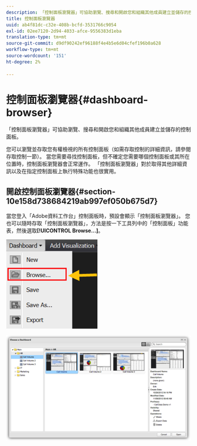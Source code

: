 ```yaml
---
description: 「控制面板瀏覽器」可協助瀏覽、搜尋和開啟您和組織其他成員建立並儲存的控制面板。
title: 控制面板瀏覽器
uuid: ab4f81dc-c32e-408b-bcfd-3531766c9054
exl-id: 02ee7120-2d94-4033-afce-9556383d1eba
translation-type: tm+mt
source-git-commit: d9df90242ef96188f4e4b5e6d04cfef196b0a628
workflow-type: tm+mt
source-wordcount: '151'
ht-degree: 2%

---
```


# 控制面板瀏覽器{#dashboard-browser}

「控制面板瀏覽器」可協助瀏覽、搜尋和開啟您和組織其他成員建立並儲存的控制面板。

您可以瀏覽並存取您有權檢視的所有控制面板（如需存取控制的詳細資訊，請參閱存取控制一節）。 當您需要尋找控制面板，但不確定您需要哪個控制面板或其所在位置時，控制面板瀏覽器會正常運作。 「控制面板瀏覽器」對於取得其他詳細資訊以及在指定控制面板上執行特殊功能也很實用。

## 開啟控制面板瀏覽器{#section-10e158d738684219ab997ef050b675d7}

當您登入「Adobe資料工作台」控制面板時，預設會顯示「控制面板瀏覽器」。 您也可以隨時存取「控制面板瀏覽器」，方法是按一下工具列中的「控制面板」功能表，然後選取&#x200B;**[!UICONTROL Browse…]**。

![](assets/browse.png)

![](assets/choose_a_dashboard.png)
